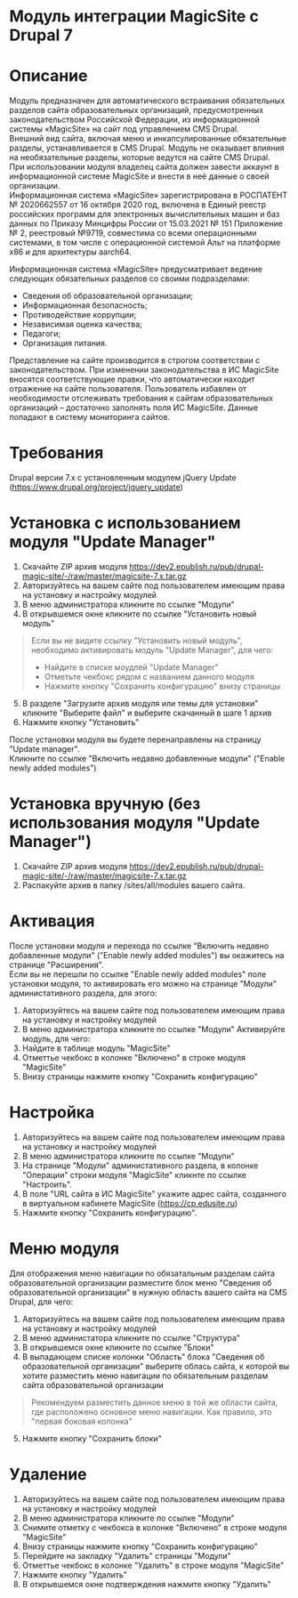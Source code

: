 Модуль интеграции MagicSite c Drupal 7
========================================

# Описание
Модуль предназначен для автоматического встраивания обязательных разделов сайта образовательных организаций, предусмотренных законодательством Российской Федерации, из информационной системы «MagicSite» на сайт под управлением CMS Drupal.  
Внешний вид сайта, включая меню и инкапсулированные обязательные разделы, устанавливается в CMS Drupal. Модуль не оказывает влияния на необязательные разделы, которые ведутся на сайте CMS Drupal.  
При использовании модуля владелец сайта должен завести аккаунт в информационной системе MagicSite и внести в неё данные о своей организации.  
Информационная система «MagicSite» зарегистрирована в РОСПАТЕНТ № 2020662557 от 16 октября 2020 год, включена в Единый реестр российских программ для электронных вычислительных машин и баз данных по Приказу Минцифры России от 15.03.2021 № 151 Приложение № 2, реестровый №9719, совместима со всеми операционными системами, в том числе с операционной системой Альт на платформе х86 и для архитектуры aarch64.  

Информационная система «MagicSite» предусматривает ведение следующих обязательных разделов со своими подразделами:
 * Сведения об образовательной организации;
 * Информационная безопасность;
 * Противодействие коррупции;
 * Независимая оценка качества;
 * Педагоги;
 * Организация питания.

Представление на сайте производится в строгом соответствии с законодательством. При изменении законодательства в ИС MagicSite вносятся соответствующие правки, что автоматически находит отражение на сайте пользователя. Пользователь избавлен от необходимости отслеживать требования к сайтам образовательных организаций – достаточно заполнять поля ИС MagicSite. Данные попадают в систему мониторинга сайтов.

# Требования
Drupal версии 7.х с установленным модулем jQuery Update (https://www.drupal.org/project/jquery_update)

# Установка с использованием модуля "Update Manager"
1. Скачайте ZIP архив модуля https://dev2.epublish.ru/pub/drupal-magic-site/-/raw/master/magicsite-7.x.tar.gz
2. Авторизуйтесь на вашем сайте под пользователем имеющим права на установку и настройку модулей  
3. В меню администратора кликните по ссылке "Модули"
4. В открывшемся окне кликните по ссылке "Установить новый модуль"
  >Если вы не видите ссылку "Установить новый модуль", необходимо активировать модуль "Update Manager", для чего:
  >* Найдите в списке моудлей "Update Manager"
  >* Отметьте чекбокс рядом с названием данного модуля
  >* Hажмите кнопку "Сохранить конфигурацию" внизу страницы
5. В разделе "Загрузите архив модуля или темы для установки" кликните "Выберите файл" и выберите скачанный в шаге 1 архив
6. Нажмите кнопку "Установить"

После установки модуля вы будете перенаправлены на страницу "Update manager".  
Кликните по ссылке "Включить недавно добавленные модули" ("Enable newly added modules")

# Установка вручную (без использования модуля "Update Manager")
1. Скачайте ZIP архив модуля https://dev2.epublish.ru/pub/drupal-magic-site/-/raw/master/magicsite-7.x.tar.gz
2. Распакуйте архив в папку /sites/all/modules вашего сайта.

# Активация
После установки модуля и перехода по ссылке "Включить недавно добавленные модули" ("Enable newly added modules") вы окажитесь на странице "Расширения".  
Если вы не перешли по ссылке "Enable newly added modules" поле установки модуля, то активировать его можно на странице "Модули" администативного раздела, для этого:
1. Авторизуйтесь на вашем сайте под пользователем имеющим права на установку и настройку модулей  
2. В меню администратора кликните по ссылке "Модули"
Активируйте модуль, для чего:
1. Найдите в таблице модуль "MagicSite"
2. Отметтье чекбокс в колонке "Включено" в строке модуля "MagicSite"
3. Внизу страницы нажмите кнопку "Сохранить конфигурацию"

# Настройка
1. Авторизуйтесь на вашем сайте под пользователем имеющим права на установку и настройку модулей  
2. В меню администратора кликните по ссылке "Модули"
3. На странице "Модули" администативного раздела, в колонке "Операции" строки модуля "MagicSite" кликнте по ссылке "Настроить".  
4. В поле "URL сайта в ИС MagicSite" укажите адрес сайта, созданного в виртуальном кабинете MagicSite (https://cp.edusite.ru)  
5. Нажмите кнопку "Сохранить конфигурацию".

# Меню модуля
Для отображения меню навигации по обязатальным разделам сайта образовательной организации разместите блок меню "Сведения об образовательной организации" в нужную область вашего сайта на CMS Drupal, для чего:
1. Авторизуйтесь на вашем сайте под пользователем имеющим права на установку и настройку модулей
2. В меню администатора кликните по ссылке "Структура"
3. В открывшемся окне кликните по ссылке "Блоки"
4. В выпадающем списке колонки "Область" блока "Сведения об образовательной организации" выберите облась сайта, к которой вы хотите разместить меню навигации по обязательным разделам сайта образовательной организации
  >Рекомендуем разместить данное меню в той же области сайта, где расположено основное меню навигации.
  >Как правило, это "первая боковая колонка"
5. Нажмите кнопку "Сохранить блоки"

# Удаление
1. Авторизуйтесь на вашем сайте под пользователем имеющим права на установку и настройку модулей  
2. В меню администратора кликните по ссылке "Модули"
3. Снимите отметку с чекбокса в колонке "Включено" в строке модуля "MagicSite"
4. Внизу страницы нажмите кнопку "Сохранить конфигурацию"
5. Перейдите на закладку "Удалить" страницы "Модули"
6. Отметтье чекбокс в колонке "Удалить" в строке модуля "MagicSite"
7. Нажмите кнопку "Удалить"
8. В открывшемся окне подтверждения нажмите кнопку "Удалить"
